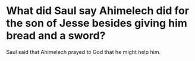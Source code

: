 # What did Saul say Ahimelech did for the son of Jesse besides giving him bread and a sword?

Saul said that Ahimelech prayed to God that he might help him.
